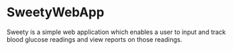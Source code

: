 # SweetyWebApp
Sweety is a simple web application which enables a user to input and  track blood glucose readings and view reports on those readings.
